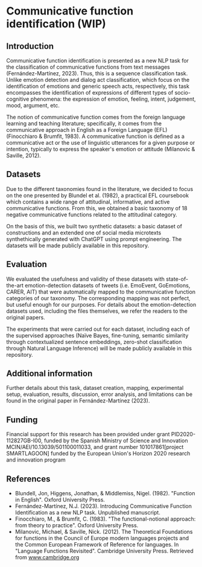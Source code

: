 # Communicative function identification (WIP)
## Introduction
Communicative function identification is presented as a new NLP task for the classification of communicative functions from text messages (Fernández-Martínez, 2023). Thus, this is a sequence classification task. Unlike emotion detection and dialog act classification, which focus on the identification of emotions and generic speech acts, respectively, this task encompasses the identification of expressions of different types of socio-cognitive phenomena: the expression of emotion, feeling, intent, judgement, mood, argument, etc.

The notion of communicative function comes from the foreign language learning and teaching literature; specifically, it comes from the communicative approach in English as a Foreign Language (EFL) (Finocchiaro & Brumfit, 1983). A communicative function is defined as a communicative act or the use of linguistic utterances for a given purpose or intention, typically to express the speaker's emotion or attitude (Milanovic & Saville, 2012).

## Datasets
Due to the different taxonomies found in the literature, we decided to focus on the one presented by Blundel et al. (1982), a practical EFL coursebook which contains a wide range of attitudinal, informative, and active communicative functions. From this, we obtained a basic taxonomy of 18 negative communicative functions related to the attitudinal category.

On the basis of this, we built two synthetic datasets: a basic dataset of constructions and an extended one of social media microtexts synthethically generated with ChatGPT using prompt engineering. The datasets will be made publicly available in this repository.

## Evaluation
We evaluated the usefulness and validity of these datasets with state-of-the-art emotion-detection datasets of tweets (i.e. EmoEvent, GoEmotions, CARER, AIT) that were automatically mapped to the communicative function categories of our taxonomy. The corresponding mapping was not perfect, but useful enough for our purposes. For details about the emotion-detection datasets used, including the files themselves, we refer the readers to the original papers. 

The experiments that were carried out for each dataset, including each of the supervised approaches (Naïve Bayes, fine-tuning, semantic similarity through contextualized sentence embeddings, zero-shot classification through Natural Language Inference) will be made publicly available in this repository.

## Additional information
Further details about this task, dataset creation, mapping, experimental setup, evaluation, results, discussion, error analysis, and limitations can be found in the original paper in Fernández-Martínez (2023).

## Funding
Financial support for this research has been provided under grant PID2020-112827GB-I00, funded by the Spanish Ministry of Science and Innovation MCIN/AEI/10.13039/501100011033, and grant number 101017861[project SMARTLAGOON] funded by the European Union's Horizon 2020 research and innovation program

## References

- Blundell, Jon, Higgens, Jonathan, & Middlemiss, Nigel. (1982). "Function in English". Oxford University Press.
- Fernández-Martínez, N.J. (2023). Introducing Communicative Function Identification as a new NLP task. Unpublished manuscript.
- Finocchiaro, M., & Brumfit, C. (1983). "The functional-notional approach: from theory to practice". Oxford University Press.
- Milanovic, Michael, & Saville, Nick. (2012). The Theoretical Foundations for functions in the Council of Europe modern languages projects and the Common European Framework of Reference for languages. In "Language Functions Revisited". Cambridge University Press. Retrieved from www.cambridge.org
